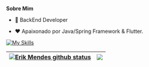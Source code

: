 
**Sobre Mim**

- 💼 BackEnd Developer

- ❤️ Apaixonado por Java/Spring Framework & Flutter.

[![My Skills](https://skillicons.dev/icons?i=java,flutter)](https://skillicons.dev)


| <a href="https://github.com/erikmendesrc/github-readme-stats"><img align="center" src="https://github-readme-stats.vercel.app/api?username=erikmendesrc&show_icons=true&include_all_commits=true&theme=buefy&hide_border=true" alt="Erik Mendes github status" /></a> | <a href="https://github.com/erikmendesrc/github-readme-stats"><img align="center" src="https://github-readme-stats.vercel.app/api/top-langs/?username=erikmendesrc&layout=compact&theme=buefy&hide_border=true" /></a> |
| ------------- | ------------- |
